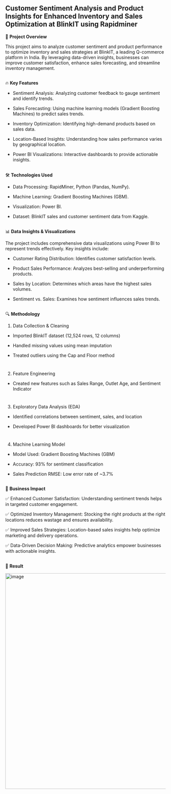 ## Customer Sentiment Analysis and Product Insights for Enhanced Inventory and Sales Optimization at BlinkIT using Rapidminer

📌 __Project Overview__

This project aims to analyze customer sentiment and product performance to optimize inventory and sales strategies at BlinkIT, a leading Q-commerce platform in India. By leveraging data-driven insights, businesses can improve customer satisfaction, enhance sales forecasting, and streamline inventory management.
##

🔥 __Key Features__

* Sentiment Analysis: Analyzing customer feedback to gauge sentiment and identify trends.

* Sales Forecasting: Using machine learning models (Gradient Boosting Machines) to predict sales trends.

* Inventory Optimization: Identifying high-demand products based on sales data.

* Location-Based Insights: Understanding how sales performance varies by geographical location.

* Power BI Visualizations: Interactive dashboards to provide actionable insights.
##
🛠️ __Technologies Used__

* Data Processing: RapidMiner, Python (Pandas, NumPy).

* Machine Learning: Gradient Boosting Machines (GBM).

* Visualization: Power BI.

* Dataset: BlinkIT sales and customer sentiment data from Kaggle.

##
📊 __Data Insights & Visualizations__

The project includes comprehensive data visualizations using Power BI to represent trends effectively. Key insights include:

* Customer Rating Distribution: Identifies customer satisfaction levels.

* Product Sales Performance: Analyzes best-selling and underperforming products.

* Sales by Location: Determines which areas have the highest sales volumes.

* Sentiment vs. Sales: Examines how sentiment influences sales trends.

##
🔍 __Methodology__

1. Data Collection & Cleaning

*   Imported BlinkIT dataset (12,524 rows, 12 columns)

*   Handled missing values using mean imputation

 *  Treated outliers using the Cap and Floor method
#
2. Feature Engineering

  * Created new features such as Sales Range, Outlet Age, and Sentiment Indicator
#
3. Exploratory Data Analysis (EDA)

* Identified correlations between sentiment, sales, and location

* Developed Power BI dashboards for better visualization
#
4. Machine Learning Model

* Model Used: Gradient Boosting Machines (GBM)

* Accuracy: 93% for sentiment classification

* Sales Prediction RMSE: Low error rate of ~3.7%
##
🎯 __Business Impact__

✅ Enhanced Customer Satisfaction: Understanding sentiment trends helps in targeted customer engagement.

✅ Optimized Inventory Management: Stocking the right products at the right locations reduces wastage and ensures 
availability.

✅ Improved Sales Strategies: Location-based sales insights help optimize marketing and delivery operations.

✅ Data-Driven Decision Making: Predictive analytics empower businesses with actionable insights.
##
🎯 __Result__

<img width="677" alt="image" src="https://github.com/user-attachments/assets/97d4e4cf-a4f7-4853-916e-e0763e465f17" />
